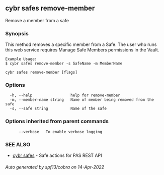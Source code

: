## cybr safes remove-member

Remove a member from a safe

### Synopsis

This method removes a specific member from a Safe.
	The user who runs this web service requires Manage Safe Members permissions in the Vault.
	
	Example Usage:
	$ cybr safes remove-member -s SafeName -m MemberName

```
cybr safes remove-member [flags]
```

### Options

```
  -h, --help                 help for remove-member
  -m, --member-name string   Name of member being removed from the safe
  -s, --safe string          Name of the safe
```

### Options inherited from parent commands

```
      --verbose   To enable verbose logging
```

### SEE ALSO

* [cybr safes](cybr_safes.md)	 - Safe actions for PAS REST API

###### Auto generated by spf13/cobra on 14-Apr-2022
